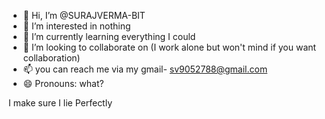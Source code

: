 - 👋 Hi, I’m @SURAJVERMA-BIT
- 👀 I’m interested in nothing
- 🌱 I’m currently learning everything I could
- 💞️ I’m looking to collaborate on (I work alone but won't mind if you want collaboration)
- 📫 you can reach me via my gmail- sv9052788@gmail.com
- 😄 Pronouns: what?


I make sure I lie Perfectly 

<!---
SURAJVERMA-BIT/SURAJVERMA-BIT is a ✨ special ✨ repository because its `README.md` (this file) appears on your GitHub profile.
You can click the Preview link to take a look at your changes.
--->

